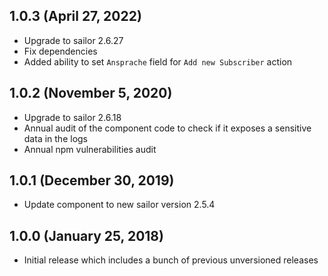 ## 1.0.3 (April 27, 2022)

* Upgrade to sailor 2.6.27
* Fix dependencies
* Added ability to set `Ansprache` field for `Add new Subscriber` action

## 1.0.2 (November 5, 2020)

* Upgrade to sailor 2.6.18
* Annual audit of the component code to check if it exposes a sensitive data in the logs
* Annual npm vulnerabilities audit

## 1.0.1 (December 30, 2019)

* Update component to new sailor version 2.5.4

## 1.0.0 (January 25, 2018)

* Initial release which includes a bunch of previous unversioned releases

